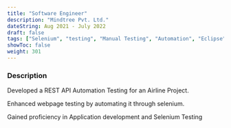 ```yaml
---
title: "Software Engineer"
description: "Mindtree Pvt. Ltd."
dateString: Aug 2021 - July 2022
draft: false
tags: ["Selenium", "testing", "Manual Testing", "Automation", "Eclipse"]
showToc: false
weight: 301
---
```


### Description

Developed a REST API Automation Testing for an Airline Project.

Enhanced webpage testing by automating it through selenium.

Gained proficiency in Application development and Selenium Testing

<!-- - Integrated Rho product with GE Healthcare’s Edison platform which is expected to significantly increase the adoption of Rho among Canadian hospitals. GE Healthcare provided Amazon EKS to deploy Rho, which was originally designed to work on Docker-Compose. As a part of this integration, I wrote Kubernetes manifests to migrate Rho from Docker-Compose to Kubernetes.
- Automated integration testing of all the major backend workflows saving more than 2h of weekly testing time.
- Asynchronously decoupled individual micro-services using RabbitMQ and implemented dead letter queues (DLQs) for each queue to ensure retry of failed messages.
- Wrote Python scripts to automate installation and updation of Rho on customer site.
- Wrote bash scripts to automate the backup and restore functionality of Rho.

![](/experience/16bit/img1.jpeg#center) -->
